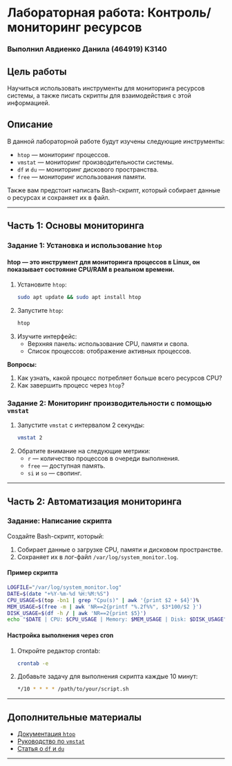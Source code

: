 # Лабораторная работа: Контроль/мониторинг ресурсов 
### Выполнил Авдиенко Данила (464919) K3140

## Цель работы
Научиться использовать инструменты для мониторинга ресурсов системы, а также писать скрипты для взаимодействия с этой информацией.

## Описание
В данной лабораторной работе будут изучены следующие инструменты:
- `htop` — мониторинг процессов.
- `vmstat` — мониторинг производительности системы.
- `df` и `du` — мониторинг дискового пространства.
- `free` — мониторинг использования памяти.

Также вам предстоит написать Bash-скрипт, который собирает данные о ресурсах и сохраняет их в файл.

---

## Часть 1: Основы мониторинга
### Задание 1: Установка и использование `htop`
#### htop — это инструмент для мониторинга процессов в Linux, он показывает состояние CPU/RAM в реальном времени.
1. Установите `htop`:
   ```bash
   sudo apt update && sudo apt install htop
   ```
2. Запустите `htop`:
   ```bash
   htop
   ```
3. Изучите интерфейс:
   - Верхняя панель: использование CPU, памяти и свопа.
   - Список процессов: отображение активных процессов.

**Вопросы:**
1. Как узнать, какой процесс потребляет больше всего ресурсов CPU?
2. Как завершить процесс через `htop`?

### Задание 2: Мониторинг производительности с помощью `vmstat`
1. Запустите `vmstat` с интервалом 2 секунды:
   ```bash
   vmstat 2
   ```
2. Обратите внимание на следующие метрики:
   - `r` — количество процессов в очереди выполнения.
   - `free` — доступная память.
   - `si` и `so` — свопинг.

---

## Часть 2: Автоматизация мониторинга

### Задание: Написание скрипта
Создайте Bash-скрипт, который:
1. Собирает данные о загрузке CPU, памяти и дисковом пространстве.
2. Сохраняет их в лог-файл `/var/log/system_monitor.log`.

#### Пример скрипта
```bash
LOGFILE="/var/log/system_monitor.log"
DATE=$(date "+%Y-%m-%d %H:%M:%S")
CPU_USAGE=$(top -bn1 | grep "Cpu(s)" | awk '{print $2 + $4}')%
MEM_USAGE=$(free -m | awk 'NR==2{printf "%.2f%%", $3*100/$2 }')
DISK_USAGE=$(df -h / | awk 'NR==2{print $5}')
echo "$DATE | CPU: $CPU_USAGE | Memory: $MEM_USAGE | Disk: $DISK_USAGE" >> $LOGFILE
```

#### Настройка выполнения через cron
1. Откройте редактор crontab:
   ```bash
   crontab -e
   ```
2. Добавьте задачу для выполнения скрипта каждые 10 минут:
   ```bash
   */10 * * * * /path/to/your/script.sh
   ```

---

## Дополнительные материалы
- [Документация `htop`](https://htop.dev/)
- [Руководство по `vmstat`](https://man7.org/linux/man-pages/man8/vmstat.8.html)
- [Статья о `df` и `du`](https://linuxize.com/post/check-disk-space-linux/)

---
